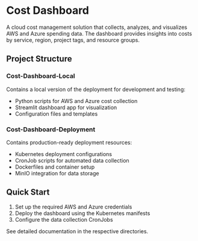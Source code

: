 # Cost Dashboard

A cloud cost management solution that collects, analyzes, and visualizes AWS and Azure spending data. The dashboard provides insights into costs by service, region, project tags, and resource groups.

## Project Structure

### Cost-Dashboard-Local

Contains a local version of the deployment for development and testing:
- Python scripts for AWS and Azure cost collection
- Streamlit dashboard app for visualization
- Configuration files and templates

### Cost-Dashboard-Deployment

Contains production-ready deployment resources:
- Kubernetes deployment configurations
- CronJob scripts for automated data collection
- Dockerfiles and container setup
- MinIO integration for data storage

## Quick Start

1. Set up the required AWS and Azure credentials
2. Deploy the dashboard using the Kubernetes manifests
3. Configure the data collection CronJobs

See detailed documentation in the respective directories.


